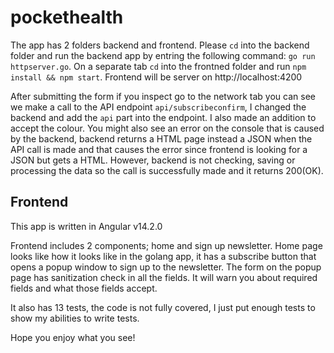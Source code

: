 # pockethealth

The app has 2 folders backend and frontend.
Please `cd` into the backend folder and run the backend app by entring the following command: `go run httpserver.go`.
On a separate tab `cd` into the frontned folder and run `npm install && npm start`. Frontend will be server on http://localhost:4200

After submitting the form if you inspect go to the network tab you can see we make a call to the API endpoint `api/subscribeconfirm`, I changed the backend and add the `api` part into the endpoint. I also made an addition to accept the colour. You might also see an error on the console that is caused by the backend, backend returns a HTML page instead a JSON when the API call is made and that causes the error since frontend is looking for a JSON but gets a HTML. However, backend is not checking, saving or processing the data so the call is successfully made and it returns 200(OK).

## Frontend

This app is written in Angular v14.2.0

Frontend includes 2 components; home and sign up newsletter.
Home page looks like how it looks like in the golang app, it has a subscribe button that opens a popup window to sign up to the newsletter. The form on the popup page has sanitization check in all the fields. It will warn you about required fields and what those fields accept.

It also has 13 tests, the code is not fully covered, I just put enough tests to show my abilities to write tests.


Hope you enjoy what you see! 
